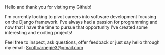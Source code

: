 Hello and thank you for visting my Github!

I'm currently looking to pivot careers into software development focusing on the Django framework. I've always had a passion for programming and now that I have the time to pursue that opportunity I've created some interesting and exciting projects! 

Feel free to inspect, ask questions, offer feedback or just say hello through my email: Scottcarnegie3@gmail.com

<!---
Scarnegie199x/Scarnegie199x is a ✨ special ✨ repository because its `README.md` (this file) appears on your GitHub profile.
You can click the Preview link to take a look at your changes.
--->
